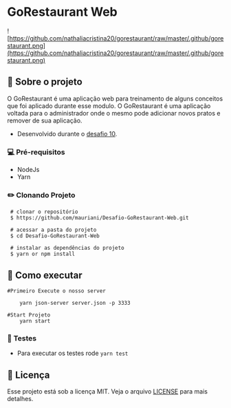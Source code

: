 # GoRestaurant Web

![https://github.com/nathaliacristina20/gorestaurant/raw/master/.github/gorestaurant.png](https://github.com/nathaliacristina20/gorestaurant/raw/master/.github/gorestaurant.png)

## **🚀 Sobre o projeto**

O GoRestaurant é uma aplicação web para treinamento de alguns conceitos que foi aplicado durante esse modulo.  O GoRestaurant é uma aplicação voltada para o administrador onde o mesmo pode adicionar novos pratos e remover de sua aplicação.

- Desenvolvido durante o [desafio 10](https://github.com/Rocketseat/bootcamp-gostack-desafios/tree/master/desafio-reactjs-crud).

### 💻 **Pré-requisitos**

- NodeJs
- Yarn

### ✏️ Clonando Projeto

```
 # clonar o repositório
 $ https://github.com/mauriani/Desafio-GoRestaurant-Web.git

 # acessar a pasta do projeto
 $ cd Desafio-GoRestaurant-Web

 # instalar as dependências do projeto
 $ yarn or npm install

```

## 🍥 Como executar

```tsx
#Primeiro Execute o nosso server

	yarn json-server server.json -p 3333

#Start Projeto
	yarn start
```

### 🚀 **Testes**

- Para executar os testes rode `yarn test`

## **📃 Licença**

Esse projeto está sob a licença MIT. Veja o arquivo [LICENSE](https://github.com/nathaliacristina20/gorestaurant/blob/master/LICENSE) para mais detalhes.
